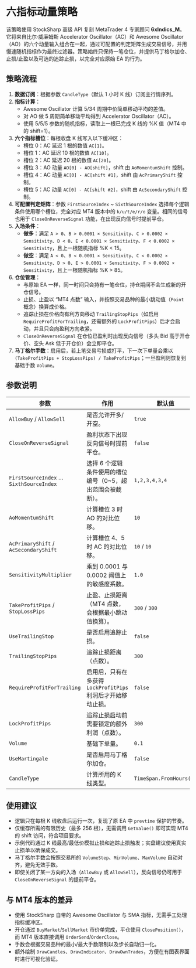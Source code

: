# 六指标动量策略

该策略使用 StockSharp 高级 API 复刻 MetaTrader 4 专家顾问 **6xIndics_M**。它将来自比尔·威廉姆斯 Accelerator Oscillator（AC）和 Awesome Oscillator（AO）的六个动量输入组合在一起，通过可配置的判定矩阵生成交易信号，并用慢速随机指标作为最终过滤器。策略始终只保持一笔仓位，并提供马丁格尔加仓、止损/止盈以及可选的追踪止损，以完全对应原始 EA 的行为。

## 策略流程

1. **数据订阅**：根据参数 `CandleType`（默认 1 小时 K 线）订阅主行情序列。
2. **指标计算**：
   - Awesome Oscillator 计算 5/34 周期中价简单移动平均的差值。
   - 对 AO 做 5 周期简单移动平均得到 Accelerator Oscillator（AC）。
   - 使用 5/5/5 参数的随机指标，读取上一根已完成 K 线的 %K 值（MT4 中的 shift=1）。
3. **六个指标槽位**：每根收盘 K 线写入以下缓冲区：
   - 槽位 0：AC 延迟 1 根的数值 `AC[1]`。
   - 槽位 1：AC 延迟 10 根的数值 `AC[10]`。
   - 槽位 2：AC 延迟 20 根的数值 `AC[20]`。
   - 槽位 3：AO 动量 `AO[0] - AO[shift]`，shift 由 `AoMomentumShift` 控制。
   - 槽位 4：AC 动量 `AC[0] - AC[shift #1]`，shift 由 `AcPrimaryShift` 控制。
   - 槽位 5：AC 动量 `AC[0] - AC[shift #2]`，shift 由 `AcSecondaryShift` 控制。
4. **可配置判定矩阵**：参数 `FirstSourceIndex` ~ `SixthSourceIndex` 选择每个逻辑条件使用哪个槽位，完全对应 MT4 版本中的 `k/u/t/e/r/o` 变量。相同的信号也用于 `CloseOnReverseSignal` 功能，在出现反向信号时提前平仓。
5. **入场条件**：
   - **做多**：满足 `A > 0`、`B > 0.0001 × Sensitivity`、`C > 0.0002 × Sensitivity`、`D < 0`、`E < 0.0001 × Sensitivity`、`F < 0.0002 × Sensitivity`，且上一根随机指标 %K < 15。
   - **做空**：满足 `A < 0`、`B < 0.0001 × Sensitivity`、`C < 0.0002 × Sensitivity`、`D > 0`、`E > 0.0001 × Sensitivity`、`F > 0.0002 × Sensitivity`，且上一根随机指标 %K > 85。
6. **仓位管理**：
   - 与原始 EA 一样，同一时间只会持有一笔仓位，持仓期间不会生成新的开仓信号。
   - 止损、止盈以 “MT4 点数” 输入，并按照交易品种的最小跳动值（`Point` 概念）换算成价格。
   - 追踪止损在价格向有利方向移动 `TrailingStopPips`（如启用 `RequireProfitForTrailing`，还需额外的 `LockProfitPips`）后才会启动，并且只会向盈利方向收紧。
   - `CloseOnReverseSignal` 在仓位已盈利时出现反向信号（多头 Bid 高于开仓价、空头 Ask 低于开仓价）会立即平仓。
7. **马丁格尔手数**：启用后，若上笔交易亏损或打平，下一次下单量会乘以 `(TakeProfitPips + StopLossPips) / TakeProfitPips`；一旦盈利则恢复到基础手数 `Volume`。

## 参数说明

| 参数 | 作用 | 默认值 |
|------|------|--------|
| `AllowBuy` / `AllowSell` | 是否允许开多/开空。 | `true` |
| `CloseOnReverseSignal` | 盈利状态下出现反向信号时提前平仓。 | `false` |
| `FirstSourceIndex` … `SixthSourceIndex` | 选择 6 个逻辑条件使用的槽位编号（0~5，超出范围会被截断）。 | `1,2,3,4,3,4` |
| `AoMomentumShift` | 计算槽位 3 时 AO 的对比位移。 | `10` |
| `AcPrimaryShift` / `AcSecondaryShift` | 计算槽位 4、5 时 AC 的对比位移。 | `10` / `10` |
| `SensitivityMultiplier` | 乘到 0.0001 与 0.0002 阈值上的敏感度系数。 | `1.0` |
| `TakeProfitPips` / `StopLossPips` | 止盈、止损距离（MT4 点数，会根据最小跳动值换算）。 | `300` / `300` |
| `UseTrailingStop` | 是否启用追踪止损。 | `false` |
| `TrailingStopPips` | 追踪止损距离（点数）。 | `300` |
| `RequireProfitForTrailing` | 启用后，只有在多获得 `LockProfitPips` 利润后才开始移动止损。 | `false` |
| `LockProfitPips` | 追踪止损启动前需要锁定的额外利润（点数）。 | `300` |
| `Volume` | 基础下单量。 | `0.1` |
| `UseMartingale` | 是否启用马丁格尔加仓。 | `false` |
| `CandleType` | 计算所用的 K 线类型。 | `TimeSpan.FromHours(1)` |

## 使用建议

- 逻辑只在每根 K 线收盘后运行一次，复现了原 EA 中 `prevtime` 保护的节奏。
- 仅缓存所需的有限历史（最多 256 根），无需调用 `GetValue()` 即可实现 MT4 的 shift 访问，符合项目要求。
- 示例代码通过 K 线最高/最低价模拟止损和追踪止损触发；实盘建议使用真实止损单以确保成交。
- 马丁格尔手数会按照交易所的 `VolumeStep`、`MinVolume`、`MaxVolume` 自动对齐，避免无效手数。
- 即使关闭了某一方向的入场（`AllowBuy` 或 `AllowSell`），反向信号仍可用于 `CloseOnReverseSignal` 的提前平仓。

## 与 MT4 版本的差异

- 使用 StockSharp 自带的 Awesome Oscillator 与 SMA 指标，无需手工处理指标缓冲区。
- 开仓通过 `BuyMarket`/`SellMarket` 市价单完成，平仓使用 `ClosePosition()`，而 MT4 版本直接调用 `OrderSend`/`OrderClose`。
- 手数会根据交易品种的最小/最大手数限制以及步长自动归一化。
- 额外绘制 `DrawCandles`、`DrawIndicator`、`DrawOwnTrades`，方便在有图表界面时进行可视化验证。
